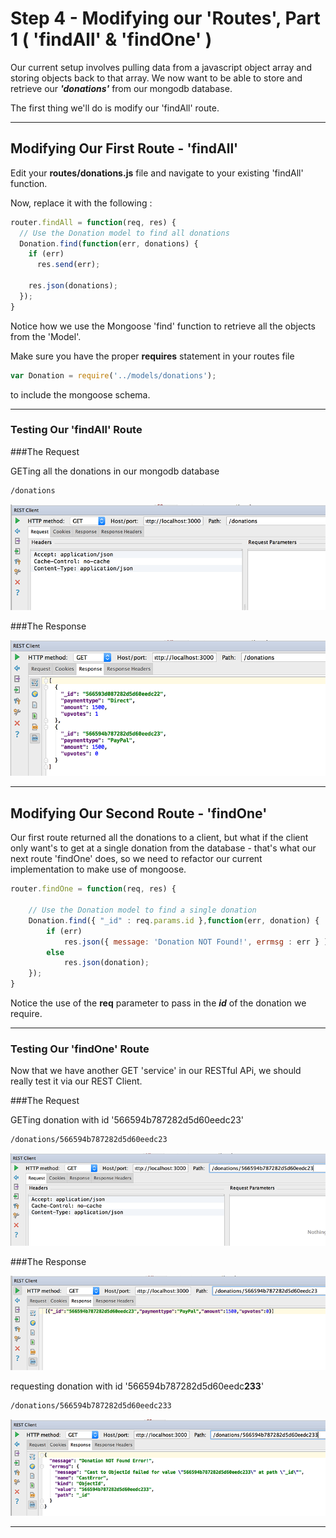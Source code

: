 # Step 4 - Modifying our 'Routes', Part 1 ( 'findAll' & 'findOne' )

Our current setup involves pulling data from a javascript object array and storing objects back to that array. We now want to be able to store and retrieve our ***'donations'*** from our mongodb database.

The first thing we'll do is modify our 'findAll' route.

---
## Modifying Our First Route - 'findAll'

Edit your **routes/donations.js** file and navigate to your existing 'findAll' function.

Now, replace it with the following :

```javascript
router.findAll = function(req, res) {
  // Use the Donation model to find all donations
  Donation.find(function(err, donations) {
    if (err)
      res.send(err);

    res.json(donations);
  });
}
```

Notice how we use the Mongoose 'find' function to retrieve all the objects from the 'Model'.

Make sure you have the proper **requires** statement in your routes file

~~~javascript
var Donation = require('../models/donations');
~~~

to include the mongoose schema.

---
### Testing Our 'findAll' Route

###The Request

GETing all the donations in our mongodb database
~~~html
/donations
~~~

![](../lab03/images/lab03s401.png)

###The Response

![](../lab03/images/lab03s402.png)

---
## Modifying Our Second Route - 'findOne'

Our first route returned all the donations to a client, but what if the client only want's to get at a single donation from the database - that's what our next route 'findOne' does, so we need to refactor our current implementation to make use of mongoose.

```javascript
router.findOne = function(req, res) {

    // Use the Donation model to find a single donation
    Donation.find({ "_id" : req.params.id },function(err, donation) {
        if (err)
            res.json({ message: 'Donation NOT Found!', errmsg : err } );
        else
            res.json(donation);
    });
}
```

Notice the use of the **req** parameter to pass in the ***id*** of the donation we require.

---
### Testing Our 'findOne' Route

Now that we have another GET 'service' in our RESTful APi, we should really test it via our REST Client.

###The Request

GETing donation with id '566594b787282d5d60eedc23'
~~~html
/donations/566594b787282d5d60eedc23
~~~

![](../lab03/images/lab03s403.png)

###The Response

![](../lab03/images/lab03s403a.png)

requesting donation with id '566594b787282d5d60eedc**233**'
~~~html
/donations/566594b787282d5d60eedc233
~~~

![](../lab03/images/lab03s404.png)

---
